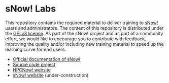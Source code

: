 # sNow! Labs
This repository contains the required material to deliver training to [sNow!](https://hpcnow.github.io/snow-documentation/) users and administrators. The content of this repository is distributed under the [GPLv3 license](LICENSE). As part of the sNow! project and as part of a community effort, we would like to encourage you to contribute with feedback, improving the quality and/or including new training material to speed up the learning curve for end users.

* [Official documentation of sNow!](https://hpcnow.github.io/snow-documentation/)
* [Source code project](https://bitbucket.org/hpcnow/snow-tools)
* [HPCNow! website](http://hpcnow.com) 
* [sNow! website](https://hpcnow.github.io/snow-web/) (under-construction)
